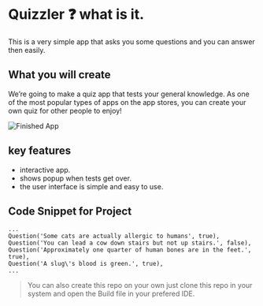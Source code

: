 

# Quizzler ❓  what is it.

This is a very simple app that asks you some questions and you can answer then easily.


## What you will create

We’re going to make a quiz app that tests your general knowledge. As one of the most popular types of apps on the app stores, you can create your own quiz for other people to enjoy!

![Finished App](https://github.com/londonappbrewery/Images/blob/master/quizzler-demo.gif)

## key features

- interactive app.
- shows popup when tests get over.
- the user interface is simple and easy to use.


## Code Snippet for Project

    ...
    Question('Some cats are actually allergic to humans', true),
    Question('You can lead a cow down stairs but not up stairs.', false),
    Question('Approximately one quarter of human bones are in the feet.', true),
    Question('A slug\'s blood is green.', true),
    ...   
>You can also create this repo on your own just clone this repo in your system and open the Build file in your prefered IDE.

